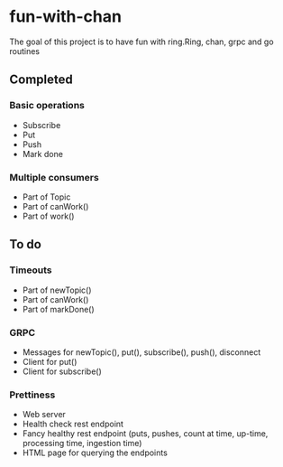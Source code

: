 # fun-with-chan

The goal of this project is to have fun with ring.Ring, chan, grpc and go routines


## Completed

### Basic operations
- Subscribe
- Put
- Push
- Mark done
### Multiple consumers
- Part of Topic
- Part of canWork()
- Part of work()

## To do

### Timeouts
- Part of newTopic()
- Part of canWork()
- Part of markDone()

### GRPC
- Messages for newTopic(), put(), subscribe(), push(), disconnect
- Client for put()
- Client for subscribe()

### Prettiness
- Web server
- Health check rest endpoint
- Fancy healthy rest endpoint (puts, pushes, count at time, up-time, processing time, ingestion time)
- HTML page for querying the endpoints
